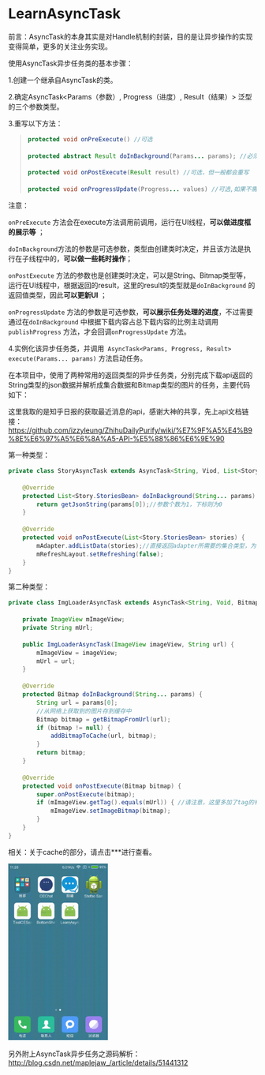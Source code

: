 # LearnAsyncTask

前言：AsyncTask的本身其实是对Handle机制的封装，目的是让异步操作的实现变得简单，更多的关注业务实现。

使用AsyncTask异步任务类的基本步骤：

1.创建一个继承自AsyncTask的类。

2.确定AsyncTask<Params（参数）, Progress（进度）, Result（结果）> 泛型的三个参数类型。

3.重写以下方法：

> ```java
> protected void onPreExecute() //可选
>
> protected abstract Result doInBackground(Params... params); //必须重写
>
> protected void onPostExecute(Result result) //可选，但一般都会重写
>
> protected void onProgressUpdate(Progress... values) //可选,如果不需要进度可以写Void（大写的V）
> ```

注意：

`onPreExecute` 方法会在execute方法调用前调用，运行在UI线程，**可以做进度框的展示等** ；

`doInBackground`方法的参数是可选参数，类型由创建类时决定，并且该方法是执行在子线程中的，**可以做一些耗时操作**；

`onPostExecute` 方法的参数也是创建类时决定，可以是String、Bitmap类型等，运行在UI线程中，根据返回的result，这里的result的类型就是`doInBackground` 的返回值类型，因此**可以更新UI** ；

`onProgressUpdate` 方法的参数是可选参数，**可以展示任务处理的进度**，不过需要通过在`doInBackground` 中根据下载内容占总下载内容的比例主动调用`publishProgress` 方法，才会回调`onProgressUpdate` 方法。

4.实例化该异步任务类，并调用` AsyncTask<Params, Progress, Result> execute(Params... params)` 方法启动任务。



在本项目中，使用了两种常用的返回类型的异步任务类，分别完成下载api返回的String类型的json数据并解析成集合数据和Bitmap类型的图片的任务，主要代码如下：

这里我取的是知乎日报的获取最近消息的api，感谢大神的共享，先上api文档链接：https://github.com/izzyleung/ZhihuDailyPurify/wiki/%E7%9F%A5%E4%B9%8E%E6%97%A5%E6%8A%A5-API-%E5%88%86%E6%9E%90

第一种类型：

```java
private class StoryAsyncTask extends AsyncTask<String, Viod, List<Story.StoriesBean>> {

    @Override
    protected List<Story.StoriesBean> doInBackground(String... params) {
        return getJsonString(params[0]);//参数个数为1，下标则为0
    }

    @Override
    protected void onPostExecute(List<Story.StoriesBean> stories) {
        mAdapter.addListData(stories);//直接返回adapter所需要的集合类型，为什么这样做？俩字儿“方便”
        mRefreshLayout.setRefreshing(false);
    }
}
```

第二种类型：

```java
private class ImgLoaderAsyncTask extends AsyncTask<String, Void, Bitmap> {
  
    private ImageView mImageView;
    private String mUrl;

    public ImgLoaderAsyncTask(ImageView imageView, String url) {
        mImageView = imageView;
        mUrl = url;
    }

    @Override
    protected Bitmap doInBackground(String... params) {
        String url = params[0];
        //从网络上获取到的图片存到缓存中
        Bitmap bitmap = getBitmapFromUrl(url);
        if (bitmap != null) {
            addBitmapToCache(url, bitmap);
        }
        return bitmap;
    }

    @Override
    protected void onPostExecute(Bitmap bitmap) {
        super.onPostExecute(bitmap);
        if (mImageView.getTag().equals(mUrl)) { //请注意，这里多加了tag的判断，为了让图片不错乱
            mImageView.setImageBitmap(bitmap);
        }
    }
}
```

相关：关于cache的部分，请点击***进行查看。

<img src="gif/device-2017-02-12-112626.gif" width="40%"></img>

另外附上AsyncTask异步任务之源码解析：http://blog.csdn.net/maplejaw_/article/details/51441312
